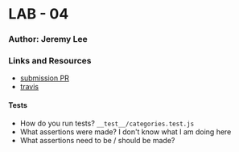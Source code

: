 # LAB - 04

### Author: Jeremy Lee

### Links and Resources
* [submission PR](http://xyz.com)
* [travis](http://xyz.com)
  
#### Tests
* How do you run tests?
`__test__/categories.test.js`
* What assertions were made?
I don't know what I am doing here
* What assertions need to be / should be made?


